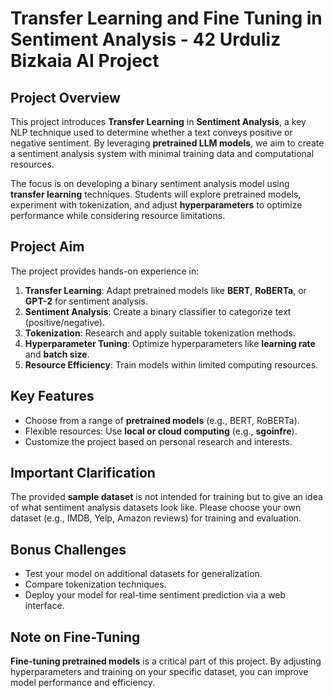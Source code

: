 # **Transfer Learning and Fine Tuning in Sentiment Analysis** - 42 Urduliz Bizkaia AI Project

## **Project Overview**

This project introduces **Transfer Learning** in **Sentiment Analysis**, a key NLP technique used to determine whether a text conveys positive or negative sentiment. By leveraging **pretrained LLM models**, we aim to create a sentiment analysis system with minimal training data and computational resources.

The focus is on developing a binary sentiment analysis model using **transfer learning** techniques. Students will explore pretrained models, experiment with tokenization, and adjust **hyperparameters** to optimize performance while considering resource limitations.

## **Project Aim**

The project provides hands-on experience in:
1. **Transfer Learning**: Adapt pretrained models like **BERT**, **RoBERTa**, or **GPT-2** for sentiment analysis.
2. **Sentiment Analysis**: Create a binary classifier to categorize text (positive/negative).
3. **Tokenization**: Research and apply suitable tokenization methods.
4. **Hyperparameter Tuning**: Optimize hyperparameters like **learning rate** and **batch size**.
5. **Resource Efficiency**: Train models within limited computing resources.

## **Key Features**
- Choose from a range of **pretrained models** (e.g., BERT, RoBERTa).
- Flexible resources: Use **local or cloud computing** (e.g., **sgoinfre**).
- Customize the project based on personal research and interests.

## **Important Clarification**

The provided **sample dataset** is not intended for training but to give an idea of what sentiment analysis datasets look like. Please choose your own dataset (e.g., IMDB, Yelp, Amazon reviews) for training and evaluation.

## **Bonus Challenges**
- Test your model on additional datasets for generalization.
- Compare tokenization techniques.
- Deploy your model for real-time sentiment prediction via a web interface.

## **Note on Fine-Tuning**
**Fine-tuning pretrained models** is a critical part of this project. By adjusting hyperparameters and training on your specific dataset, you can improve model performance and efficiency.
